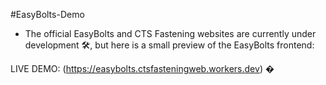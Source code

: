 #EasyBolts-Demo

* The official EasyBolts and CTS Fastening websites are currently under development 🛠️, but here is a small preview of the EasyBolts frontend:

LIVE DEMO: (https://easybolts.ctsfasteningweb.workers.dev)
�
